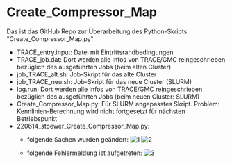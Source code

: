 # Create_Compressor_Map

Das ist das GitHub Repo zur Überarbeitung des Python-Skripts "Create_Compressor_Map.py"

- TRACE_entry.input: Datei mit Eintrittsrandbedingungen
- TRACE_job.dat: Dort werden alle Infos von TRACE/GMC reingeschrieben bezüglich des ausgeführten Jobs (beim alten Cluster)
- job_TRACE_alt.sh: Job-Skript für das alte Cluster
- job_TRACE_neu.sh: Job-Skript für das neue Cluster (SLURM)
- log.run: Dort werden alle Infos von TRACE/GMC reingeschrieben bezüglich des ausgeführten Jobs (beim neuen Cluster: SLURM)
- Create_Compressor_Map.py: Für SLURM angepasstes Skript. Problem: Kennlinien-Berechnung wird nicht fortgesetzt für nächsten Betriebspunkt
- 220614_stoewer_Create_Compressor_Map.py:
  - folgende Sachen wurden geändert:
  ![1](https://user-images.githubusercontent.com/92665372/173520829-420ff9f7-3975-4b99-bf58-0c6165495b33.png)
  ![2](https://user-images.githubusercontent.com/92665372/173521021-93890fc6-8382-449d-a4ac-3643448d2949.png)

  - folgende Fehlermeldung ist aufgetreten:
  ![3](https://user-images.githubusercontent.com/92665372/173521059-bde66ad2-59a4-48de-bc1a-cce0ed4850ee.png)


